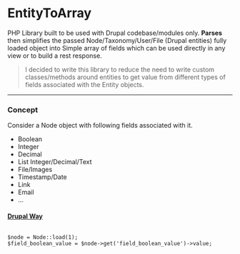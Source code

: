 # EntityToArray

PHP Library built to be used with Drupal codebase/modules only. **Parses** then simplifies the passed Node/Taxonomy/User/File (Drupal entities) fully loaded object into Simple array of fields which can be used directly in any view or to build a rest response.

> I decided to write this library to reduce the need to write custom classes/methods around entities to get value from different types of fields associated with the Entity objects.

---

### Concept

Consider a Node object with following fields associated with it.

- Boolean
- Integer
- Decimal
- List Integer/Decimal/Text
- File/Images
- Timestamp/Date
- Link
- Email
- ...

#### <ins>Drupal Way</ins>

```

$node = Node::load(1);
$field_boolean_value = $node->get('field_boolean_value')->value;

```